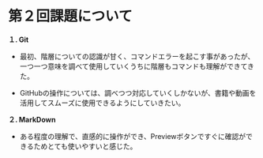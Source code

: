 # 第２回課題について
__１. Git__

- 最初、階層についての認識が甘く、コマンドエラーを起こす事があったが、一つ一つ意味を調べて使用していくうちに階層もコマンドも理解ができてきた。

- GitHubの操作については、調べつつ対応していくしかないが、書籍や動画を活用してスムーズに使用できるようにしていきたい。

__２. MarkDown__

- ある程度の理解で、直感的に操作ができ、Previewボタンですぐに確認ができるためとても使いやすいと感じた。
